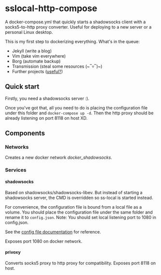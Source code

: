 # sslocal-http-compose
A docker-compose.yml that quickly starts a shadowsocks client with a socks5-to-http proxy converter.
Useful for deploying to a new server or a personal Linux desktop.

This is my first step to dockerizing everything. What's in the queue:
- Jekyll (write a blog)
- Vim (take vim everywhere)
- Borg (automate backup)
- Transmission (steal some resources (~‾▿‾)~)
- Further projects ([useful?](http://jasonwilder.com/blog/2014/10/13/a-simple-way-to-dockerize-applications/))

## Quick start
Firstly, you need a shadowsocks server :). 

Once you've got that, all you need to do is placing the configuration file under this folder and `docker-compose up -d`. Then the http proxy should be already listening on port 8118 on host XD.

## Components

### Networks
Creates a new docker network _docker\_shadowsocks_.

### Services

#### shadowsocks
Based on shadowsocks/shadowsocks-libev. But instead of starting a shadowsocks server, the CMD is overridden so ss-local is started instead.

For convenience, the configuration file is bound from a local file as a volume. You should place the configuration file under the same folder and rename it to `config.json`. Note: You should set local listening port to 1080 in config.json.

See the [config file documentation](https://github.com/shadowsocks/shadowsocks/wiki/Configuration-via-Config-File) for reference.

Exposes port 1080 on docker network.

#### privoxy
Converts socks5 proxy to http proxy for compatibility. Exposes port 8118 on host.

